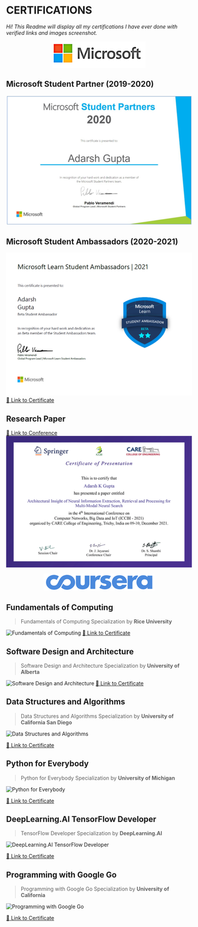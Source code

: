 

# CERTIFICATIONS	

*Hi! This Readme will display all my certifications I have ever done with verified links and images screenshot.*

<p align="center">
  <img src="https://raw.githubusercontent.com/Adarsh1999/Certifications/main/rsz_microsoft.png"/>
</p>

## Microsoft Student Partner (2019-2020)


![enter image description here](https://raw.githubusercontent.com/Adarsh1999/Certifications/main/agm%20msp.jpeg)

##  Microsoft Student Ambassadors (2020-2021)

![enter image description here](https://raw.githubusercontent.com/Adarsh1999/Certifications/main/msla%20certi.png)
 [🔗 Link to  Certificate](https://bit.ly/adarsh-mlsa)

## Research Paper
[🔗 Link to Conference](http://icocbi.com/2021/)
![Conference](https://github.com/Adarsh1999/Certifications/raw/main/ICCBI021-2_page-0001.jpg)

<p align="center">
  <img src="https://raw.githubusercontent.com/Adarsh1999/Certifications/main/rsz_4coursera.png"/>
</p>

## Fundamentals of Computing
 >Fundamentals of Computing Specialization by **Rice University** 


![Fundamentals of Computing](https://s3.amazonaws.com/coursera_assets/meta_images/generated/CERTIFICATE_LANDING_PAGE/CERTIFICATE_LANDING_PAGE~EKE7S95A64V5/CERTIFICATE_LANDING_PAGE~EKE7S95A64V5.jpeg)
[🔗 Link to  Certificate](https://bit.ly/rice-uni-FOC)

##  Software Design and Architecture

> Software Design and Architecture Specialization by **University of Alberta**

![Software Design and Architecture](https://s3.amazonaws.com/coursera_assets/meta_images/generated/CERTIFICATE_LANDING_PAGE/CERTIFICATE_LANDING_PAGE~W2JB284ZAK9M/CERTIFICATE_LANDING_PAGE~W2JB284ZAK9M.jpeg)
[🔗 Link to  Certificate](https://bit.ly/sda-alberta)

## Data Structures and Algorithms
> Data Structures and Algorithms Specialization by **University of California San Diego**

![Data Structures and Algorithms](https://s3.amazonaws.com/coursera_assets/meta_images/generated/CERTIFICATE_LANDING_PAGE/CERTIFICATE_LANDING_PAGE~4B6N5W92RTEL/CERTIFICATE_LANDING_PAGE~4B6N5W92RTEL.jpeg)

[🔗 Link to  Certificate](https://bit.ly/dsa-ucsan)
## Python for Everybody

> Python for Everybody Specialization by **University of Michigan**

![Python for Everybody](https://bit.ly/agm-python-everyday)

[🔗 Link to  Certificate](https://bit.ly/agm-python-everyday)

## DeepLearning.AI TensorFlow Developer

> TensorFlow Developer Specialization by **DeepLearning.AI**


![DeepLearning.AI TensorFlow Developer](https://bit.ly/agm-tensorflow-dlai)


[🔗 Link to  Certificate](https://bit.ly/agm-tensorflow-dlai)

## Programming with Google Go
 

> Programming with Google Go Specialization by **University of California**


![Programming with Google Go](https://bit.ly/agm-google-go)

[🔗 Link to  Certificate](https://bit.ly/agm-google-go)
